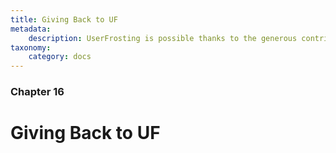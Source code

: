 ```yaml
---
title: Giving Back to UF
metadata:
    description: UserFrosting is possible thanks to the generous contributions of users like you!
taxonomy:
    category: docs
---
```


### Chapter 16

# Giving Back to UF
